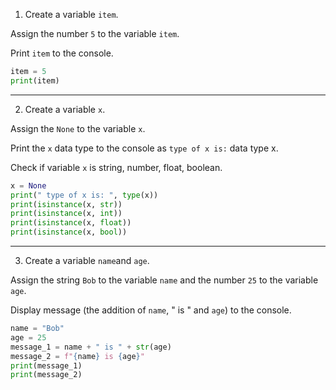 1. Create a variable `item`.

Assign the number `5` to the variable `item`.

Print `item` to the console.

```python
item = 5
print(item)
```

---

2. Create a variable `x`.

Assign the `None` to the variable `x`.

Print the `x` data type to the console as `type of x is:` data type x.

Check if variable `x` is string, number, float, boolean.

```python
x = None
print(" type of x is: ", type(x))
print(isinstance(x, str))
print(isinstance(x, int))
print(isinstance(x, float))
print(isinstance(x, bool))
```

---

3. Create a variable `name`and `age`.

Assign the string `Bob` to the variable `name` and the number `25` to the variable `age`.

Display message (the addition of `name`, " is " and `age`) to the console.

```python
name = "Bob"
age = 25
message_1 = name + " is " + str(age)
message_2 = f"{name} is {age}"
print(message_1)
print(message_2)
```
